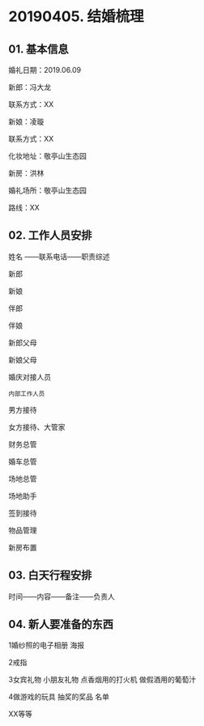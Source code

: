 # 20190405. 结婚梳理

## 01. 基本信息
婚礼日期：2019.06.09

新郎：冯大龙

联系方式：XX      

新娘：凌璇               

联系方式：XX

化妆地址：敬亭山生态园

新房：洪林

婚礼场所：敬亭山生态园

路线：XX

## 02. 工作人员安排

姓名 ——联系电话——职责综述

新郎

新娘

伴郎

伴娘

新郎父母

新娘父母

婚庆对接人员

	内部工作人员

男方接待

女方接待、大管家

财务总管

婚车总管

场地总管

场地助手

签到接待

物品管理

新房布置

## 03. 白天行程安排
时间——内容——备注——负责人


## 04. 新人要准备的东西
 
1婚纱照的电子相册 海报
        
2戒指
  
3女宾礼物 小朋友礼物 点香烟用的打火机  做假酒用的葡萄汁
     
4做游戏的玩具 抽奖的奖品 名单
       
XX等等